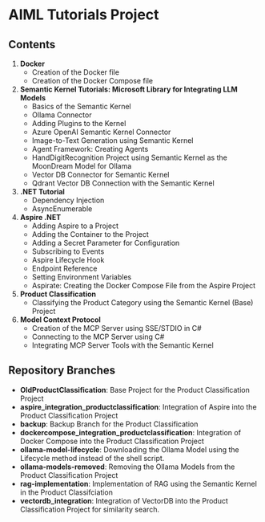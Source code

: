 # AIML Tutorials Project

## Contents
1. **Docker**
    - Creation of the Docker file
    - Creation of the Docker Compose file
2. **Semantic Kernel Tutorials: Microsoft Library for Integrating LLM Models**
    - Basics of the Semantic Kernel
    - Ollama Connector
    - Adding Plugins to the Kernel
    - Azure OpenAI Semantic Kernel Connector
    - Image-to-Text Generation using Semantic Kernel
    - Agent Framework: Creating Agents
    - HandDigitRecognition Project using Semantic Kernel as the MoonDream Model for Ollama
    - Vector DB Connector for Semantic Kernel
    - Qdrant Vector DB Connection with the Semantic Kernel
3. **.NET Tutorial**
    - Dependency Injection
    - AsyncEnumerable
4. **Aspire .NET**
    - Adding Aspire to a Project
    - Adding the Container to the Project
    - Adding a Secret Parameter for Configuration
    - Subscribing to Events
    - Aspire Lifecycle Hook
    - Endpoint Reference
    - Setting Environment Variables
    - Aspirate: Creating the Docker Compose File from the Aspire Project
5. **Product Classification**
    - Classifying the Product Category using the Semantic Kernel (Base) Project
6. **Model Context Protocol**
    - Creation of the MCP Server using SSE/STDIO in C#
    - Connecting to the MCP Server using C#
    - Integrating MCP Server Tools with the Semantic Kernel

## Repository Branches 
- **OldProductClassification**: Base Project for the Product Classification Project
- **aspire_integration_productclassification**: Integration of Aspire into the Product Classification Project
- **backup**: Backup Branch for the Product Classification
- **dockercompose_integration_productclassification**: Integration of Docker Compose into the Product Classification Project
- **ollama-model-lifecycle**: Downloading the Ollama Model using the Lifecycle method instead of the shell script.
- **ollama-models-removed**: Removing the Ollama Models from the Product Classification Project
- **rag-implementation**: Implementation of RAG using the Semantic Kernel in the Product Classifciation
- **vectordb_integration**: Integration of VectorDB into the Product Classification Project for similarity search. 
